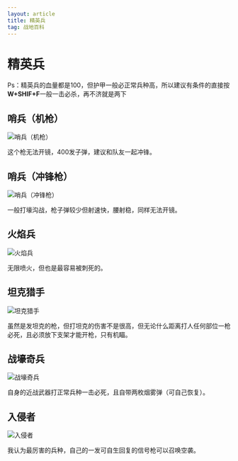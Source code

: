 ```yaml
---
layout: article
title: 精英兵
tag: 战地百科
---
```


# 精英兵

Ps：精英兵的血量都是100，但护甲一般必正常兵种高，所以建议有条件的直接按 **W+SHIF+F**一般一击必杀，再不济就是两下



## 哨兵（机枪）

![哨兵（机枪）](https://imgheybox.max-c.com/bbs/2021/07/29/93aa0060e501bd8ee66f299e242c25b8/thumb.png)

这个枪无法开镜，400发子弹，建议和队友一起冲锋。



## 哨兵（冲锋枪）

![哨兵（冲锋枪）](https://imgheybox.max-c.com/bbs/2021/07/29/3308c7e8ee8a748137163e4d86b543fc/thumb.png)

一般打壕沟战，枪子弹较少但射速快，腰射稳，同样无法开镜。

## 火焰兵

![火焰兵](https://imgheybox.max-c.com/bbs/2021/07/29/aaf902994857911aad03a28b3d2aa1d4/thumb.png)

无限喷火，但也是最容易被刺死的。

## 坦克猎手

![坦克猎手](https://imgheybox.max-c.com/bbs/2021/07/29/cc46cd6302c1f9c09b86b60efaa721aa/thumb.png)

虽然是发坦克的枪，但打坦克的伤害不是很高，但无论什么距离打人任何部位一枪必死，且必须放下支架才能开枪，只有机瞄。



## 战壕奇兵

![战壕奇兵](https://imgheybox.max-c.com/bbs/2021/07/29/c805640c990e323a48584aebeefbc0e6/thumb.png)

自身的近战武器打正常兵种一击必死，且自带两枚烟雾弹（可自己恢复）。

## 入侵者

![入侵者](https://imgheybox.max-c.com/bbs/2021/07/29/2b9cb1dd308ebf6dc28289fe84306b5e/thumb.png)

我认为最厉害的兵种，自己的一发可自生回复的信号枪可以召唤空袭。



